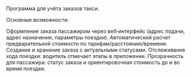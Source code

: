 Программа для учёта заказов такси.

Основные возможности:

Оформление заказа пассажиром через веб‑интерфейс (адрес подачи, адрес назначения, параметры поездки).
Автоматический расчет предварительной стоимости по тарифам/расстоянию/времени.
Создание и хранение заказа с актуальными статусами.
Отслеживание хода поездки: водитель отмечает этапы в приложении.
Прозрачность для пассажира: статус заказа и ориентировочная стоимость до и во время поездки.
